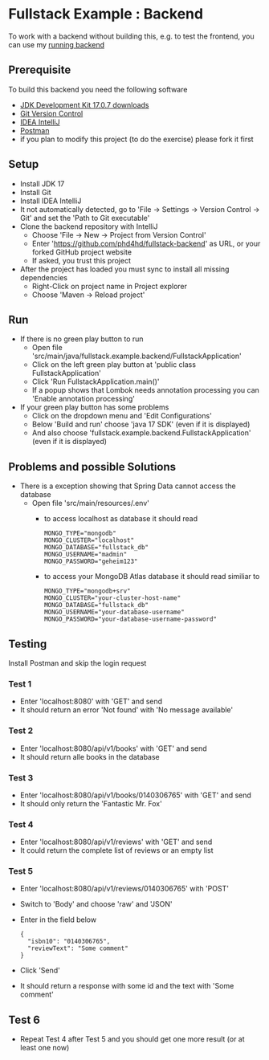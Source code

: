 # Fullstack Example : Backend

To work with a backend without building this,
e.g. to test the frontend, you can use my
[running backend](https://fullstack-backend.ew.r.appspot.com/) 

## Prerequisite

To build this backend you need the following software

- [JDK Development Kit 17.0.7 downloads](https://www.oracle.com/java/technologies/downloads/#java17)
- [Git Version Control](https://git-scm.com/downloads)
- [IDEA IntelliJ](https://www.jetbrains.com/idea/)
- [Postman](https://www.postman.com/downloads/)
- if you plan to modify this project (to do the exercise) please fork it first

## Setup

- Install JDK 17
- Install Git
- Install IDEA IntelliJ
- It not automatically detected, go to 'File -> Settings -> Version Control -> Git' and set the 'Path to Git executable'
- Clone the backend repository with IntelliJ
  - Choose 'File -> New -> Project from Version Control'
  - Enter 'https://github.com/phd4hd/fullstack-backend' as URL, or your forked GitHub project website
  - If asked, you trust this project
- After the project has loaded you must sync to install all missing dependencies
  - Right-Click on project name in Project explorer
  - Choose 'Maven -> Reload project'

## Run

- If there is no green play button to run
  - Open file 'src/main/java/fullstack.example.backend/FullstackApplication'
  - Click on the left green play button at 'public class FullstackApplication'
  - Click 'Run FullstackApplication.main()'
  - If a popup shows that Lombok needs annotation processing
    you can 'Enable annotation processing'
- If your green play button has some problems
  - Click on the dropdown menu and 'Edit Configurations'
  - Below 'Build and run' choose 'java 17 SDK' (even if it is displayed)
  - And also choose 'fullstack.example.backend.FullstackApplication' (even if it is displayed)

## Problems and possible Solutions

- There is a exception showing that Spring Data cannot access the database
  - Open file 'src/main/resources/.env'
    - to access localhost as database it should read

          MONGO_TYPE="mongodb"
          MONGO_CLUSTER="localhost"
          MONGO_DATABASE="fullstack_db"
          MONGO_USERNAME="madmin"
          MONGO_PASSWORD="geheim123"

    - to access your MongoDB Atlas database it should read similiar to

          MONGO_TYPE="mongodb+srv"
          MONGO_CLUSTER="your-cluster-host-name"
          MONGO_DATABASE="fullstack_db"
          MONGO_USERNAME="your-database-username"
          MONGO_PASSWORD="your-database-username-password"

## Testing

Install Postman and skip the login request

### Test 1

- Enter 'localhost:8080' with 'GET' and send
- It should return an error 'Not found' with 'No message available'

### Test 2

- Enter 'localhost:8080/api/v1/books' with 'GET' and send
- It should return alle books in the database

### Test 3

- Enter 'localhost:8080/api/v1/books/0140306765' with 'GET' and send
- It should only return the 'Fantastic Mr. Fox'

### Test 4

- Enter 'localhost:8080/api/v1/reviews' with 'GET' and send
- It could return the complete list of reviews or an empty list

### Test 5

- Enter 'localhost:8080/api/v1/reviews/0140306765' with 'POST'
- Switch to 'Body' and choose 'raw' and 'JSON'
- Enter in the field below

      {
        "isbn10": "0140306765",
        "reviewText": "Some comment"
      }

- Click 'Send'
- It should return a response with some id and the text with 'Some comment'

## Test 6

- Repeat Test 4 after Test 5 and you should get one more result
  (or at least one now)

